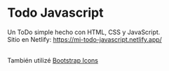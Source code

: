 # Todo Javascript
Un ToDo simple hecho con HTML, CSS y JavaScript. <br>
Sitio en Netlify: https://mi-todo-javascript.netlify.app/
<br>
<br>

También utilizé <a href="https://icons.getbootstrap.com/" target="_blank">Bootstrap Icons</a>
